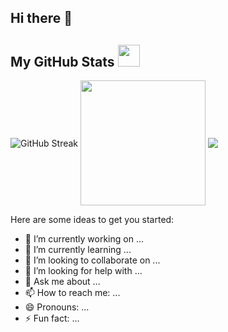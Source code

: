 ## Hi there 👋


##  My GitHub Stats <img src = "https://i.pinimg.com/originals/65/c4/f4/65c4f452571be1261e9c623f7da488ac.gif" width = 35px> 
 
<div>
 <img align="center" src="https://github-readme-streak-stats.herokuapp.com?user=Lavanya572&theme=gruvbox-duo&hide_border=true&border_radius=4.4" alt="GitHub Streak" />
 <img height=200 align="center" src="https://github-readme-stats.vercel.app/api?username=Lavanya572&theme=gruvbox&hide_border=true&rank_icon=github&show_icons=true&bg_color=00000000" />
 <img align="center" src="https://github-readme-stats.vercel.app/api/top-langs?username=Lavanya572&layout=compact&theme=flag-india&hide_border=true" />
</div>

Here are some ideas to get you started:

- 🔭 I’m currently working on ...
- 🌱 I’m currently learning ...
- 👯 I’m looking to collaborate on ...
- 🤔 I’m looking for help with ...
- 💬 Ask me about ...
- 📫 How to reach me: ...
- 😄 Pronouns: ...
- ⚡ Fun fact: ...
